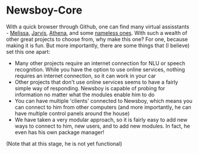 # Newsboy-Core

With a quick browser through Github, one can find many virtual assisstants - [Melissa](https://github.com/Melissa-AI/Melissa-Core), [Jarvis](https://github.com/sukeesh/Jarvis), [Athena](https://github.com/rcbyron/hey-athena-client), and some [nameless ones](https://github.com/brmson/Personal-Assistant). With such a wealth of other great projects to choose from, why make this one? For one, because making it is fun. But more importantly, there are some things that (I believe) set this one apart:

- Many other projects require an internet connection for NLU or speech recognition. While you have the option to use online services, nothing requires an internet connection, so it can work in your car
- Other projects that don't use online services seems to have a fairly simple way of responding. Newsboy is capable of probing for information no matter what the modules enable him to do
- You can have multiple 'clients' connected to Newsboy, which means you can connect to him from other computers (and more importantly, he can have multiple control panels around the house)
- We have taken a very modular approach, so it is fairly easy to add new ways to connect to him, new users, and to add new modules. In fact, he even has his own package manager!

(Note that at this stage, he is not yet functional)
